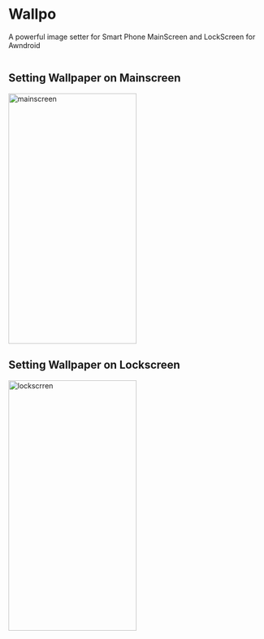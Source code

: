 # Wallpo
A powerful image setter for Smart Phone MainScreen and LockScreen for Awndroid

<div class="row">
  <div class="column">
    
<h2>Setting Wallpaper on Mainscreen </h3>
<img src="Example/mainscreen.gif" alt="mainscreen" height="492" width="252">

  </div>
  <div class="column">
  
<h2>Setting Wallpaper on Lockscreen </h3>
<img src="Example/lockscreen.gif" alt="lockscrren" height="492" width="252">

  </div>
</div> 

